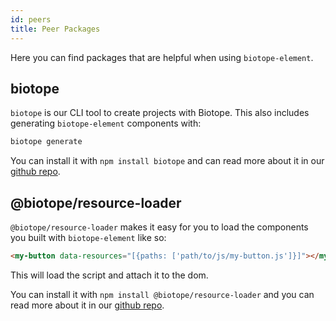 ```yaml
---
id: peers
title: Peer Packages
---
```


Here you can find packages that are helpful when using `biotope-element`.

## biotope
`biotope` is our CLI tool to create projects with Biotope. This also includes generating `biotope-element`
components with:

```bash
biotope generate
```

You can install it with `npm install biotope` and can read more about it in our [github repo](https://github.com/biotope/biotope).

## @biotope/resource-loader
`@biotope/resource-loader` makes it easy for you to load the components you built with `biotope-element`
like so:

```html
<my-button data-resources="[{paths: ['path/to/js/my-button.js']}]"></my-button>
```

This will load the script and attach it to the dom.

You can install it with `npm install @biotope/resource-loader` and you can read more about it in our
[github repo](https://github.com/biotope/biotope-resource-loader).
